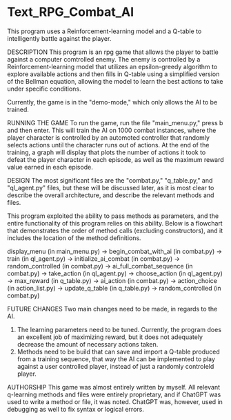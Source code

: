 # Text_RPG_Combat_AI
This program uses a Reinforcement-learning model and a Q-table to intelligently battle against the player.

DESCRIPTION
This program is an rpg game that allows the player to battle against a computer comtrolled enemy. The enemy is controlled by a Reinforcement-learning model that utilizes an epsilon-greedy algorithm to explore available actions and then fills in Q-table using a simplified version of the Bellman equation, allowing the model to learn the best actions to take under specific conditions.

Currently, the game is in the "demo-mode," which only allows the AI to be trained.

RUNNING THE GAME
To run the game, run the file "main_menu.py," press b and then enter. This will train the AI on 1000 combat instances, where the player character is controlled by an automoted controller that randomly selects actions until the character runs out of actions. At the end of the training, a graph will display that plots the number of actions it took to defeat the player character in each episode, as well as the maximum reward value earned in each episode. 

DESIGN 
The most significant files are the "combat.py," "q_table.py," and "ql_agent.py" files, but these will be discussed later, as it is most clear to describe the overall architecture, and describe the relevant methods and files.

This program exploited the ability to pass methods as parameters, and the entire functionality of this program relies on this ability. Below is a flowchart that demonstrates the order of method calls (excluding constructors), and it includes the location of the method definitions.

display_menu (in main_menu.py)
  -> begin_combat_with_ai (in combat.py)
      -> train (in ql_agent.py)
          -> initialize_ai_combat (in combat.py)
            -> random_controlled (in combat.py)
          -> ai_full_combat_sequence (in combat.py)
              -> take_action (in ql_agent.py)
                  -> choose_action (in ql_agent.py)
                      -> max_reward (in q_table.py)
                  -> ai_action (in combat.py)
                      -> action_choice (in action_list.py)
                  -> update_q_table (in q_table.py)
              -> random_controlled (in combat.py)

FUTURE CHANGES
Two main changes need to be made, in regards to the AI. 
1) The learning parameters need to be tuned. Currently, the program does an excellent job of maximizing reward, but it does not adequately decrease the amount of necessary actions taken.
2) Methods need to be build that can save and import a Q-table produced from a training sequence, that way the AI can be implemented to play against a user controlled player, instead of just a randomly controleld player.

AUTHORSHIP
This game was almost entirely written by myself. All relevant q-learning methods and files were entirely proprietary, and if ChatGPT was used to write a method or file, it was noted. ChatGPT was, however, used in debugging as well to fix syntax or logical errors.
